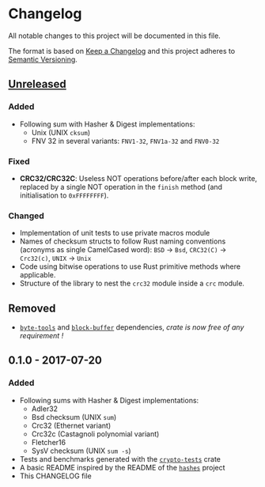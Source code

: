 # Changelog
All notable changes to this project will be documented in this file.

The format is based on [Keep a Changelog](http://keepachangelog.com/en/1.0.0/)
and this project adheres to [Semantic Versioning](http://semver.org/spec/v2.0.0.html).


## [Unreleased]
### Added
- Following sum with Hasher & Digest implementations:
    * Unix (UNIX `cksum`)
    * FNV 32 in several variants: `FNV1-32`, `FNV1a-32` and `FNV0-32`
### Fixed
- **CRC32/CRC32C**: Useless NOT operations before/after each block write, replaced by
  a single NOT operation in the `finish` method (and initialisation to `0xFFFFFFFF`).
### Changed
- Implementation of unit tests to use private macros module
- Names of checksum structs to follow Rust naming conventions (acronyms as single
  CamelCased word): `BSD` -> `Bsd`, `CRC32(C)` -> `Crc32(c)`, `UNIX` -> `Unix`
- Code using bitwise operations to use Rust primitive methods where applicable.
- Structure of the library to nest the `crc32` module inside a `crc` module.
## Removed
- [`byte-tools`](https://crates.io/crates/byte-tools) and [`block-buffer`](https://crates.io/crates/block-buffers)
  dependencies, *crate is now free of any requirement !*


## 0.1.0 - 2017-07-20
### Added
- Following sums with Hasher & Digest implementations:
    * Adler32
    * Bsd checksum (UNIX `sum`)
    * Crc32 (Ethernet variant)
    * Crc32c (Castagnoli polynomial variant)
    * Fletcher16
    * SysV checksum (UNIX `sum -s`)
- Tests and benchmarks generated with the [`crypto-tests`](https://crates.io/crates/crypto-tests) crate
- A basic README inspired by the README of the [`hashes`](https://github.com/RustCrypto/hashes) project
- This CHANGELOG file


[Unreleased]: https://github.com/olivierlacan/keep-a-changelog/compare/0.1.0...HEAD
